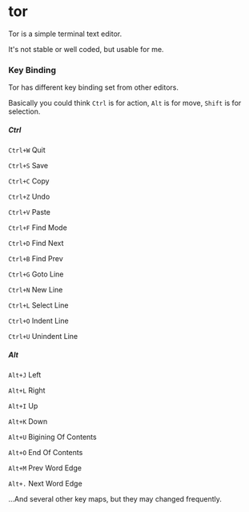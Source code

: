 # tor 

Tor is a simple terminal text editor. 

It's not stable or well coded, but usable for me. 

### Key Binding

Tor has different key binding set from other editors. 

Basically you could think `Ctrl` is for action, `Alt` is for move, `Shift` is for selection.

##### Ctrl

`Ctrl+W` Quit

`Ctrl+S` Save

`Ctrl+C` Copy

`Ctrl+Z` Undo

`Ctrl+V` Paste

`Ctrl+F` Find Mode

`Ctrl+D` Find Next

`Ctrl+B` Find Prev

`Ctrl+G` Goto Line

`Ctrl+N` New Line

`Ctrl+L` Select Line

`Ctrl+O` Indent Line

`Ctrl+U` Unindent Line


##### Alt

`Alt+J` Left

`Alt+L` Right

`Alt+I` Up

`Alt+K` Down

`Alt+U` Bigining Of Contents

`Alt+O` End Of Contents

`Alt+M` Prev Word Edge

`Alt+.` Next Word Edge

...And several other key maps, but they may changed frequently.



